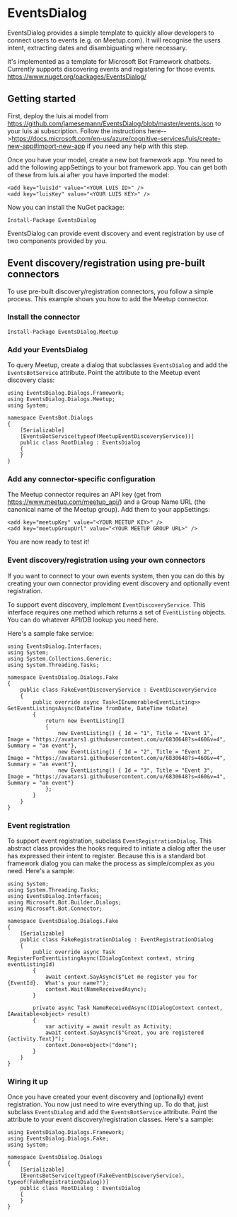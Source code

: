 # EventsDialog

EventsDialog provides a simple template to quickly allow developers to connect users to events (e.g. on Meetup.com).  It will recognise the users intent, extracting dates and disambiguating where necessary.

It's implemented as a template for Microsoft Bot Framework chatbots.  
Currently supports discovering events and registering for those events.
https://www.nuget.org/packages/EventsDialog/


## Getting started

First, deploy the luis.ai model from https://github.com/jamesemann/EventsDialog/blob/master/events.json to your luis.ai subscription.  Follow the instructions here-->https://docs.microsoft.com/en-us/azure/cognitive-services/luis/create-new-app#import-new-app if you need any help with this step.

Once you have your model, create a new bot framework app. You need to add the following appSettings to your bot framework app. You can get both of these from luis.ai after you have imported the model:

```
<add key="luisId" value="<YOUR LUIS ID>" />
<add key="luisKey" value="<YOUR LUIS KEY>" />
```

Now you can install the NuGet package:

```
Install-Package EventsDialog
```

EventsDialog can provide event discovery and event registration by use of two components provided by you.


## Event discovery/registration using pre-built connectors

To use pre-built discovery/registration connectors, you follow a simple process.  This example shows you how to add the Meetup connector.

### Install the connector

```
Install-Package EventsDialog.Meetup
```

### Add your EventsDialog

To query Meetup, create a dialog that subclasses `EventsDialog` and add the `EventsBotService` attribute.  Point the attribute to the Meetup event discovery class:

```
using EventsDialog.Dialogs.Framework;
using EventsDialog.Dialogs.Meetup;
using System;

namespace EventsBot.Dialogs
{
    [Serializable]
    [EventsBotService(typeof(MeetupEventDiscoveryService))]
    public class RootDialog : EventsDialog
    {
    }
}
```

### Add any connector-specific configuration

The Meetup connector requires an API key (get from https://www.meetup.com/meetup_api/) and a Group Name URL (the canonical name of the Meetup group).  Add them to your appSettings:

```
<add key="meetupKey" value="<YOUR MEETUP KEY>" />
<add key="meetupGroupUrl" value="<YOUR MEETUP GROUP URL>" />
```

You are now ready to test it!

### Event discovery/registration using your own connectors

If you want to connect to your own events system, then you can do this by creating your own connector providing event discovery and optionally event registration.

To support event discovery, implement `EventDiscoveryService`. This interface requires one method which returns a set of `EventListing` objects. You can do whatever API/DB lookup you need here.  

Here's a sample fake service:

```
using EventsDialog.Interfaces;
using System;
using System.Collections.Generic;
using System.Threading.Tasks;

namespace EventsDialog.Dialogs.Fake
{
    public class FakeEventDiscoveryService : EventDiscoveryService
    {
        public override async Task<IEnumerable<EventListing>> GetEventListingsAsync(DateTime fromDate, DateTime toDate)
        {
            return new EventListing[]
            {
                new EventListing() { Id = "1", Title = "Event 1", Image = "https://avatars1.githubusercontent.com/u/6830648?s=460&v=4", Summary = "an event"},
                new EventListing() { Id = "2", Title = "Event 2", Image = "https://avatars1.githubusercontent.com/u/6830648?s=460&v=4", Summary = "an event"},
                new EventListing() { Id = "3", Title = "Event 3", Image = "https://avatars1.githubusercontent.com/u/6830648?s=460&v=4", Summary = "an event"}
            };
        }
    }
}
```

### Event registration

To support event registration, subclass `EventRegistrationDialog`. This abstract class provides the hooks required to initiate a dialog after the user has expressed their intent to register.  Because this is a standard bot framework dialog you can make the process as simple/complex as you need. Here's a sample:

```
using System;
using System.Threading.Tasks;
using EventsDialog.Interfaces;
using Microsoft.Bot.Builder.Dialogs;
using Microsoft.Bot.Connector;

namespace EventsDialog.Dialogs.Fake
{
    [Serializable]
    public class FakeRegistrationDialog : EventRegistrationDialog
    {
        public override async Task RegisterForEventListingAsync(IDialogContext context, string eventListingId)
        {
            await context.SayAsync($"Let me register you for {EventId}.  What's your name?");
            context.Wait(NameReceivedAsync);
        }

        private async Task NameReceivedAsync(IDialogContext context, IAwaitable<object> result)
        {
            var activity = await result as Activity;
            await context.SayAsync($"Great, you are registered {activity.Text}");
            context.Done<object>("done");
        }
    }
}
```

### Wiring it up

Once you have created your event discovery and (optionally) event registration. You now just need to wire everything up.  To do that, just subclass `EventsDialog` and add the `EventsBotService` attribute.  Point the attribute to your event discovery/registration classes.  Here's a sample:

```
using EventsDialog.Dialogs.Framework;
using EventsDialog.Dialogs.Fake;
using System;

namespace EventsDialog.Dialogs
{
    [Serializable]
    [EventsBotService(typeof(FakeEventDiscoveryService), typeof(FakeRegistrationDialog))]
    public class RootDialog : EventsDialog
    {
    }
}
```
